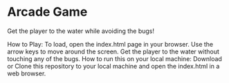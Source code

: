 Arcade Game
===============================

Get the player to the water while avoiding the bugs!

How to Play: To load, open the index.html page in your browser. Use the arrow keys to move around the screen. Get the player to the water without touching any of the bugs.
How to run this on your local machine: Download or Clone this repository to your local machine and open the index.html in a web browser.
